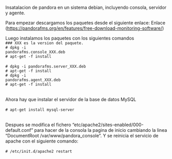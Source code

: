 Insatalacion de pandora en un sistema debian, incluyendo consola, servidor y agente.

Para empezar descargamos los paquetes desde el siguiente enlace: Enlace (https://pandorafms.org/en/features/free-download-monitoring-software/)

Luego instalamos los paquetes con los siguientes comandos <br>
  <code>### XXX es la version del paquete.  </code><br>
  <code># dpkg -i pandorafms.console_XXX.deb  </code><br>
  <code># apt-get -f install  </code><br>
  <code># dpkg -i pandorafms.server_XXX.deb </code><br>
  <code># apt-get -f install </code><br>
  <code># dpkg -i pandorafms.agent_XXX.deb  </code><br>
  <code># apt-get -f install  </code><br>

Ahora hay que instalar el servidor de la base de datos MySQL <br><br>
  <code># apt-get install mysql-server </code><br><br>

Despues se modifica el fichero “etc/apache2/sites-enabled/000-default.conf” para hacer de la consola la pagina de inicio
cambiando la linea “DocumentRoot /var/www/pandora_console”. Y se reinicia el servicio de apache con el siguiente comando:
  <br><br>
  <code># /etc/init.d/apache2 restart </code><br><br>
